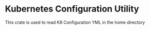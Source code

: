 # Kubernetes Configuration Utility

This crate is used to read K8 Configuration YML in the home directory